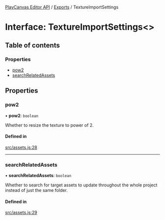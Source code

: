 [PlayCanvas Editor API](../README.md) / [Exports](../modules.md) / TextureImportSettings

# Interface: TextureImportSettings<\>

## Table of contents

### Properties

- [pow2](TextureImportSettings.md#pow2)
- [searchRelatedAssets](TextureImportSettings.md#searchrelatedassets)

## Properties

### pow2

• **pow2**: `boolean`

Whether to resize the texture to power of 2.

#### Defined in

[src/assets.js:28](https://github.com/playcanvas/editor-api/blob/4a0a671/src/assets.js#L28)

___

### searchRelatedAssets

• **searchRelatedAssets**: `boolean`

Whether to search for target assets to update
throughout the whole project instead of just the same folder.

#### Defined in

[src/assets.js:29](https://github.com/playcanvas/editor-api/blob/4a0a671/src/assets.js#L29)
